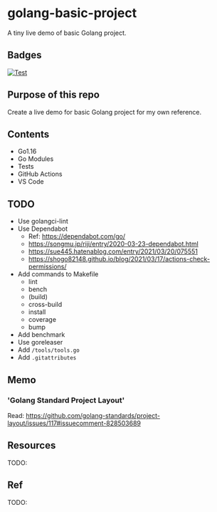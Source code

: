 # golang-basic-project

A tiny live demo of basic Golang project.

## Badges

[![Test](https://github.com/rnazmolab/golang-basic-project/actions/workflows/test.yml/badge.svg)](https://github.com/rnazmolab/golang-basic-project/actions/workflows/test.yml)

## Purpose of this repo

Create a live demo for basic Golang project for my own reference.

## Contents

- Go1.16
- Go Modules
- Tests
- GitHub Actions
- VS Code

## TODO

- Use golangci-lint
- Use Dependabot
  - Ref: https://dependabot.com/go/
  - https://songmu.jp/riji/entry/2020-03-23-dependabot.html
  - https://sue445.hatenablog.com/entry/2021/03/20/075551
  - https://shogo82148.github.io/blog/2021/03/17/actions-check-permissions/
- Add commands to Makefile
  - lint
  - bench
  - (build)
  - cross-build
  - install
  - coverage
  - bump
- Add benchmark
- Use goreleaser
- Add `/tools/tools.go`
- Add `.gitattributes`

## Memo

### 'Golang Standard Project Layout'

Read: https://github.com/golang-standards/project-layout/issues/117#issuecomment-828503689

## Resources

TODO:

## Ref

TODO:
